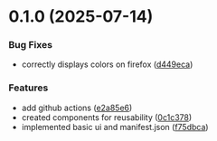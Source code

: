 # 0.1.0 (2025-07-14)


### Bug Fixes

* correctly displays colors on firefox ([d449eca](https://github.com/PMFrancisco/Notably/commit/d449eca3ddad96de3e922157a24421568bbb00d4))


### Features

* add github actions ([e2a85e6](https://github.com/PMFrancisco/Notably/commit/e2a85e6fc6b36ac7fe90c285fb1eebd99906a8ad))
* created components for reusability ([0c1c378](https://github.com/PMFrancisco/Notably/commit/0c1c378402e48fade910687d3773b8c4ed8c2279))
* implemented basic ui and manifest.json ([f75dbca](https://github.com/PMFrancisco/Notably/commit/f75dbca44d31938b32b8504ce39d53f0ad431e05))



